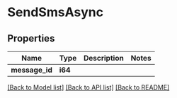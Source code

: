 # SendSmsAsync

## Properties

Name | Type | Description | Notes
------------ | ------------- | ------------- | -------------
**message_id** | **i64** |  | 

[[Back to Model list]](../README.md#documentation-for-models) [[Back to API list]](../README.md#documentation-for-api-endpoints) [[Back to README]](../README.md)


